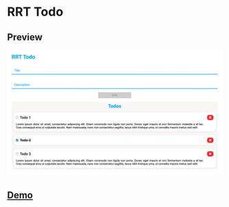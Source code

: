 # RRT Todo

## Preview

![Application Preview](./preview.png)

## [Demo](https://samkravchenko.github.io/react-redux-toolkit-todo/)
